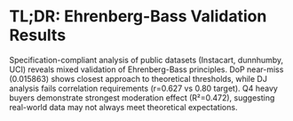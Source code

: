 # TL;DR: Ehrenberg-Bass Validation Results

Specification-compliant analysis of public datasets (Instacart, dunnhumby, UCI) reveals mixed validation of Ehrenberg-Bass principles. DoP near-miss (0.015863) shows closest approach to theoretical thresholds, while DJ analysis fails correlation requirements (r=0.627 vs 0.80 target). Q4 heavy buyers demonstrate strongest moderation effect (R²=0.472), suggesting real-world data may not always meet theoretical expectations.